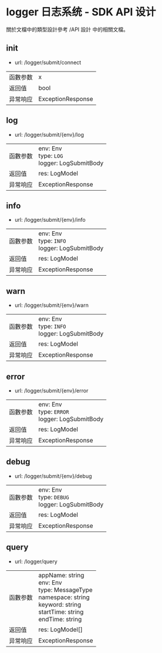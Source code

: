 # logger 日志系统 - SDK API 设计

關於文檔中的類型設計參考 /API 設計 中的相關文檔。

## init

- url: /logger/submit/connect

|          |     |
| -------- | --- |
| 函數参数 |   x  |
| 返回值   |  bool  |
| 异常响应 |  ExceptionResponse   |

## log

- url: /logger/submit/{env}/log

|          |                                                      |
| -------- | ---------------------------------------------------- |
| 函數参数 | env: Env<br/>type: `LOG`<br /> logger: LogSubmitBody |
| 返回值   | res: LogModel                                        |
| 异常响应 | ExceptionResponse                                    |

## info

- url: /logger/submit/{env}/info

|          |                                                       |
| -------- | ----------------------------------------------------- |
| 函數参数 | env: Env<br/>type: `INFO`<br /> logger: LogSubmitBody |
| 返回值   | res: LogModel                                         |
| 异常响应 | ExceptionResponse                                     |

## warn

- url: /logger/submit/{env}/warn

|          |                                                       |
| -------- | ----------------------------------------------------- |
| 函數参数 | env: Env<br/>type: `INFO`<br /> logger: LogSubmitBody |
| 返回值   | res: LogModel                                         |
| 异常响应 | ExceptionResponse                                     |

## error

- url: /logger/submit/{env}/error

|          |                                                        |
| -------- | ------------------------------------------------------ |
| 函數参数 | env: Env<br/>type: `ERROR`<br /> logger: LogSubmitBody |
| 返回值   | res: LogModel                                          |
| 异常响应 | ExceptionResponse                                      |

## debug

- url: /logger/submit/{env}/debug

|          |                                                        |
| -------- | ------------------------------------------------------ |
| 函數参数 | env: Env<br/>type: `DEBUG`<br /> logger: LogSubmitBody |
| 返回值   | res: LogModel                                          |
| 异常响应 | ExceptionResponse                                      |

## query

- url: /logger/query

|          |                                                                                                                                       |
| -------- | ------------------------------------------------------------------------------------------------------------------------------------- |
| 函數参数 | appName: string<br/>env: Env<br/>type: MessageType<br/>namespace: string<br/>keyword: string<br/>startTime: string<br/>endTime: string |
| 返回值   | res: LogModel[]                                                                                                                       |
| 异常响应 | ExceptionResponse                                                                                                                     |

